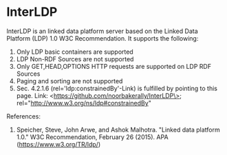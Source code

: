 # InterLDP
InterLDP is an linked data platform server based on the Linked Data Platform (LDP) 1.0 W3C Recommendation. It supports the following:

1. Only LDP basic containers are supported
2. LDP Non-RDF Sources are not supported
3. Only GET,HEAD,OPTIONS HTTP requests are supported on LDP RDF Sources
4. Paging and sorting are not supported
5. Sec. 4.2.1.6 (rel='ldp:constrainedBy'-Link) is fulfilled by pointing to this page.
Link: \<https://github.com/noorbakerally/InterLDP\>; rel="http://www.w3.org/ns/ldp#constrainedBy"

References:

1. Speicher, Steve, John Arwe, and Ashok Malhotra. "Linked data platform 1.0." W3C Recommendation, February 26 (2015).
APA	(https://www.w3.org/TR/ldp/)
